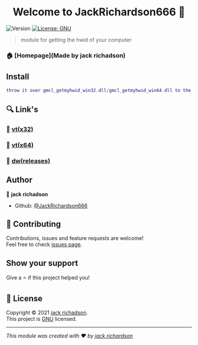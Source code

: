 <h1 align="center">Welcome to JackRichardson666 👋</h1>
<p>
  <img alt="Version" src="https://img.shields.io/badge/version-1-blue.svg?cacheSeconds=2592000" />
  <a href="https://www.gnu.org/licenses/gpl-3.0.ru.html" target="_blank">
    <img alt="License: GNU" src="https://img.shields.io/badge/License-GNU-yellow.svg" />
  </a>
</p>

> module for getting the hwid of your computer

### 🏠 [Homepage](Made by jack richadson)

## Install

```lua
throw it over gmcl_getmyhwid_win32.dll/gmcl_getmyhwid_win64.dll to the lua/bin folder of your Garry's mod
```

## 🔍 Link's

### 🦠 [vt(x32)](https://www.virustotal.com/gui/file/18d0eac7c8cf06e813c739ae6c907bcbeb340ed8f87d28e3f08d518b21be49a9/detection)
### 🦠 [vt(x64)](https://www.virustotal.com/gui/file/14e0af061b568eeed3d5dc02fdb3f952d0dba4554112e9783d5dfab5d05e3330/detection)
### 🔅 [dw(releases)](https://github.com/JackRichardson666/Get-My-HWID/releases)

## Author

👤 **jack richadson**

* Github: [@JackRichardson666](https://github.com/JackRichardson666)

## 🤝 Contributing

Contributions, issues and feature requests are welcome!<br />Feel free to check [issues page](https://github.com/JackRichardson666/Get-My-HWID/issues). 

## Show your support

Give a ⭐️ if this project helped you!

## 📝 License

Copyright © 2021 [jack richadson](https://github.com/JackRichardson666).<br />
This project is [GNU](https://github.com/JackRichardson666/Get-My-HWID/blob/main/LICENSE) licensed.

***
_This module was created with ❤️ by [jack richardson](https://github.com/JackRichardson666/)_
